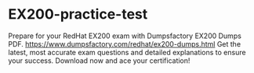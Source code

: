 # EX200-practice-test
Prepare for your RedHat EX200 exam with Dumpsfactory EX200 Dumps PDF. https://www.dumpsfactory.com/redhat/ex200-dumps.html Get the latest, most accurate exam questions and detailed explanations to ensure your success. Download now and ace your certification!
